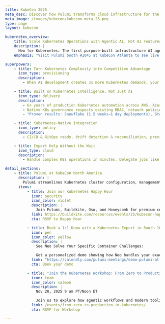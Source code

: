 ```yaml
---
title: KubeCon 2025
meta_desc: Discover how Pulumi transforms cloud infrastructure for the AI era at KubeCon, Booth 1045. Book your demo today.
meta_image: /images/kubecon/kubecon-meta-26.png
type: page
layout: kubecon

kubernetes_overview:
    title: Scale Kubernetes Operations with Agentic AI, Not AI Features
    description: |
      Neo for Kubernetes: The first purpose-built infrastructure AI agent that understands your K8s environment, cloud dependencies, and container policies—delivering expert-level automation for modern container workloads.
    emphasis: "Visit Pulumi booth #1045 at KubeCon Atlanta to see live demos."

superpowers:
    - title: Turn Kubernetes Complexity into Competitive Advantage
      icon_type: provisioning
      description:
        - When AI development creates 3x more Kubernetes demands, your platform team shouldn't become the constraint. Neo brings Kubernetes expertise to AI—purpose-built intelligence that understands container orchestration, multi-cloud K8s deployments, and enterprise governance

    - title: Built on Kubernetes Intelligence, Not Just AI
      icon_type: delivery
      description:
        - 6+ years of production Kubernetes automation across AWS, Azure, GCP, and on-premises
        - Native K8s governance respects existing RBAC, network policies, and security constraints
        - "Proven results: Snowflake (1.5 weeks→1 day deployments), Starburst (112x faster), Unity (80% reduced deployment times)"

    - title: Kubernetes-Native Integration
      icon_type: policy
      description:
        - CI/CD & GitOps ready, drift detection & reconciliation, preview changes, and secure secrets management with External Secrets Operator integration.

    - title: Expert Help Without the Wait
      icon_type: cloud
      description:
        - Handle complex K8s operations in minutes. Delegate jobs like "Neo, upgrade all clusters to latest stable" and get enterprise-grade execution with full audit trails. Platform teams handle 10x more Kubernetes requests with the same headcount.

detail_sections:
    - title: Pulumi at KubeCon North America
      description: |
        Pulumi streamlines Kubernetes cluster configuration, management, and app workload deployments to your clusters.
      items:
          - title: Join our Kubernetes Happy Hour
            icon: security
            icon_color: violet
            description: |
              Join Pulumi, Buildkite, Oso, and Honeycomb for premium cocktails and stunning Atlanta skyline views at Glenn's Skylounge. Tuesday, November 11, 7-9 PM – the perfect KubeCon wind-down! 21+ only, first-come, first served.
            link: https://buildkite.com/resources/events/25/kubecon-happy-hour/
            cta: RSVP to Happy Hour

          - title: Book a 1:1 Demo with a Kubernetes Expert in Booth 1045
            icon: pen
            icon_color: yellow
            description: |
              See Neo Solve Your Specific Container Challenges:

              Get a personalized demo showing how Neo handles your exact K8s use cases - from multi-cloud cluster management to application deployment automation, all within your governance framework.
            link: "https://calendly.com/pulumi-meetings/demo-pulumi-at-kubecon-atlanta"
            cta: Book your demo

          - title: "Join the Kubernetes Workshop: From Zero to Production in Kubernetes"
            icon: team
            icon_color: salmon
            description: |
              Nov 20, 2025 9 am PT/Noon ET

              Join us to explore how agentic workflows and modern tooling accelerate Kubernetes deployments to production, covering multi-cloud management, large-scale operations, complex migrations, and enterprise-grade infrastructure coordination
            link: /events/from-zero-to-production-in-kubernetes/
            cta: RSVP for Workshop

---
```

